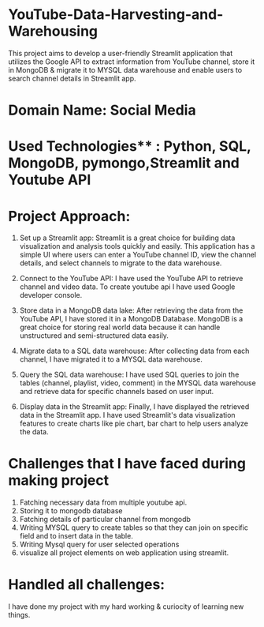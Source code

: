 # YouTube-Data-Harvesting-and-Warehousing
This project aims to develop a user-friendly Streamlit application that utilizes the Google API to extract information from YouTube channel, store it in MongoDB &amp; migrate it to MYSQL data warehouse and enable users to search channel details in Streamlit app.
# Domain Name: Social Media
# Used Technologies** : Python, SQL, MongoDB, pymongo,Streamlit and Youtube API
# Project Approach:
1. Set up a Streamlit app: Streamlit is a great choice for building data
visualization and analysis tools quickly and easily. This application has a simple UI
where users can enter a YouTube channel ID, view the channel details, and select channels
to migrate to the data warehouse.

2. Connect to the YouTube API: I have used the YouTube API to retrieve
channel and video data. To create youtube api I have used Google developer console.

3. Store data in a MongoDB data lake: After retrieving the data from the
YouTube API, I have stored it in a MongoDB Database. MongoDB is a great
choice for storing real world data because it can handle unstructured and semi-structured
data easily.

4. Migrate data to a SQL data warehouse: After collecting data from each channel,
   I have migrated it to a MYSQL data warehouse.
   
5. Query the SQL data warehouse: I have used SQL queries to join the tables
   (channel, playlist, video, comment) in the MYSQL data warehouse and retrieve
   data for specific channels based on user input.
   
6. Display data in the Streamlit app: Finally, I have displayed the retrieved data
in the Streamlit app. I have used Streamlit's data visualization features to
create charts like pie chart, bar chart to help users analyze the data.

# Challenges that I have faced during making project
1. Fatching necessary data from multiple youtube api.
2. Storing it to mongodb database
3. Fatching details of particular channel from mongodb
4. Writing MYSQL query to create tables so that they can join on specific field and to insert data in the table.
5. Writing Mysql query for user selected operations
6. visualize all project elements on web application using streamlit.

# Handled all challenges:
I have done my project with my hard working & curiocity of learning new things. 
